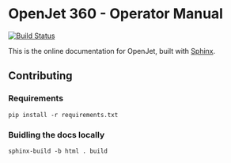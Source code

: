 OpenJet 360 - Operator Manual
===

[![Build Status](https://travis-ci.org/OpenJet/Operator-Manual.svg?branch=master)](https://travis-ci.org/OpenJet/Operator-Manual)

This is the online documentation for OpenJet, built with [Sphinx](http://www.sphinx-doc.org/en/master/).

## Contributing

### Requirements

```shell
pip install -r requirements.txt
```

### Buidling the docs locally

```shell
sphinx-build -b html . build
```
